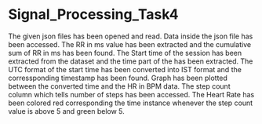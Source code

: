 # Signal_Processing_Task4
The given json files has been opened and read.
Data inside the json file has been accessed.
The RR in ms value has been extracted and the cumulative sum of RR in ms has been found.
The Start time of the session has been extracted from the dataset and the time part of the has been extracted.
The UTC format of the start time has been converted into IST format and the corressponding timestamp has been found.
Graph has been plotted between the converted time and the HR in BPM data.
The step count column which tells number of steps has been accessed. 
The Heart Rate has been colored red corresponding the time instance whenever the step count value is above 5 and green below 5.

